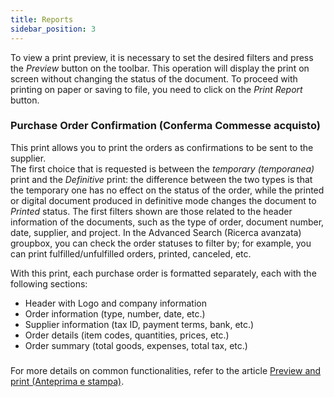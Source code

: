 ```yaml
---
title: Reports
sidebar_position: 3
---
```


To view a print preview, it is necessary to set the desired filters and press the *Preview* button on the toolbar. This operation will display the print on screen without changing the status of the document. To proceed with printing on paper or saving to file, you need to click on the *Print Report* button.

### Purchase Order Confirmation (Conferma Commesse acquisto)

This print allows you to print the orders as confirmations to be sent to the supplier.   
The first choice that is requested is between the *temporary (temporanea)* print and the *Definitive* print: the difference between the two types is that the temporary one has no effect on the status of the order, while the printed or digital document produced in definitive mode changes the document to *Printed* status.
The first filters shown are those related to the header information of the documents, such as the type of order, document number, date, supplier, and project.
In the Advanced Search (Ricerca avanzata) groupbox, you can check the order statuses to filter by; for example, you can print fulfilled/unfulfilled orders, printed, canceled, etc.

With this print, each purchase order is formatted separately, each with the following sections:

- Header with Logo and company information
- Order information (type, number, date, etc.)
- Supplier information (tax ID, payment terms, bank, etc.)
- Order details (item codes, quantities, prices, etc.)
- Order summary (total goods, expenses, total tax, etc.)

###    

For more details on common functionalities, refer to the article [Preview and print (Anteprima e stampa)](/docs/guide/common/operations-with-data/reports).